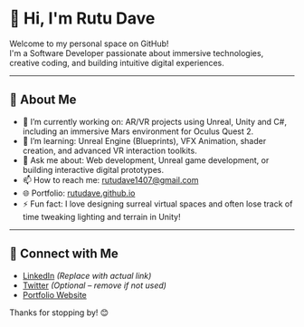 # 👋 Hi, I'm Rutu Dave

Welcome to my personal space on GitHub!  
I'm a Software Developer passionate about immersive technologies, creative coding, and building intuitive digital experiences.

---

## 🌟 About Me

- 🔭 I’m currently working on: AR/VR projects using Unreal, Unity and C#, including an immersive Mars environment for Oculus Quest 2.
- 🌱 I’m learning: Unreal Engine (Blueprints), VFX Animation, shader creation, and advanced VR interaction toolkits.
- 💬 Ask me about: Web development, Unreal game development, or building interactive digital prototypes.
- 📫 How to reach me: rutudave1407@gmail.com
- 🌐 Portfolio: [rutudave.github.io](https://rutudave.github.io)
- ⚡ Fun fact: I love designing surreal virtual spaces and often lose track of time tweaking lighting and terrain in Unity!

---

## 🔗 Connect with Me

- [LinkedIn](https://www.linkedin.com/in/rutu-dave-416734178/) *(Replace with actual link)*
- [Twitter](https://twitter.com/yourhandle) *(Optional – remove if not used)*
- [Portfolio Website](https://rutudave.github.io)

Thanks for stopping by! 😊
